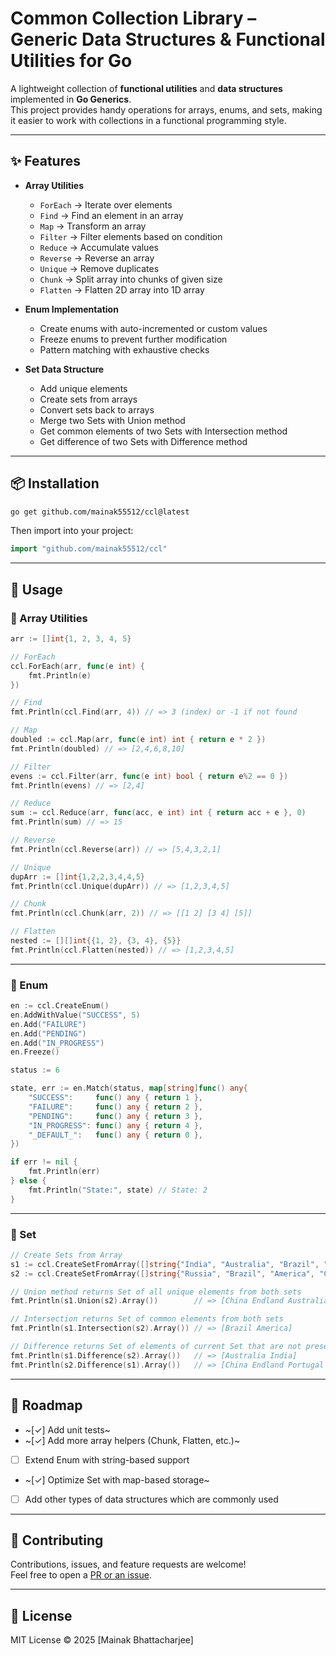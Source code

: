 # Common Collection Library – Generic Data Structures & Functional Utilities for Go

A lightweight collection of **functional utilities** and **data structures** implemented in **Go Generics**.  
This project provides handy operations for arrays, enums, and sets, making it easier to work with collections in a functional programming style.  

---

## ✨ Features  

- **Array Utilities**  
  - `ForEach` → Iterate over elements  
  - `Find` → Find an element in an array  
  - `Map` → Transform an array  
  - `Filter` → Filter elements based on condition  
  - `Reduce` → Accumulate values  
  - `Reverse` → Reverse an array  
  - `Unique` → Remove duplicates  
  - `Chunk` → Split array into chunks of given size
  - `Flatten` → Flatten 2D array into 1D array

- **Enum Implementation**  
  - Create enums with auto-incremented or custom values  
  - Freeze enums to prevent further modification  
  - Pattern matching with exhaustive checks  

- **Set Data Structure**  
  - Add unique elements  
  - Create sets from arrays  
  - Convert sets back to arrays  
  - Merge two Sets with Union method
  - Get common elements of two Sets with Intersection method
  - Get difference of two Sets with Difference method

---

## 📦 Installation  

```bash
go get github.com/mainak55512/ccl@latest
```

Then import into your project:  

```go
import "github.com/mainak55512/ccl"
```

---

## 🚀 Usage  

### 🔹 Array Utilities  

```go
arr := []int{1, 2, 3, 4, 5}

// ForEach
ccl.ForEach(arr, func(e int) {
	fmt.Println(e)
})

// Find
fmt.Println(ccl.Find(arr, 4)) // => 3 (index) or -1 if not found

// Map
doubled := ccl.Map(arr, func(e int) int { return e * 2 })
fmt.Println(doubled) // => [2,4,6,8,10]

// Filter
evens := ccl.Filter(arr, func(e int) bool { return e%2 == 0 })
fmt.Println(evens) // => [2,4]

// Reduce
sum := ccl.Reduce(arr, func(acc, e int) int { return acc + e }, 0)
fmt.Println(sum) // => 15

// Reverse
fmt.Println(ccl.Reverse(arr)) // => [5,4,3,2,1]

// Unique
dupArr := []int{1,2,2,3,4,4,5}
fmt.Println(ccl.Unique(dupArr)) // => [1,2,3,4,5]

// Chunk
fmt.Println(ccl.Chunk(arr, 2)) // => [[1 2] [3 4] [5]]

// Flatten
nested := [][]int{{1, 2}, {3, 4}, {5}}
fmt.Println(ccl.Flatten(nested)) // => [1,2,3,4,5]
```

---

### 🔹 Enum  

```go
en := ccl.CreateEnum()
en.AddWithValue("SUCCESS", 5)
en.Add("FAILURE")
en.Add("PENDING")
en.Add("IN_PROGRESS")
en.Freeze()

status := 6

state, err := en.Match(status, map[string]func() any{
	"SUCCESS":     func() any { return 1 },
	"FAILURE":     func() any { return 2 },
	"PENDING":     func() any { return 3 },
	"IN_PROGRESS": func() any { return 4 },
	"_DEFAULT_":   func() any { return 0 },
})

if err != nil {
	fmt.Println(err)
} else {
	fmt.Println("State:", state) // State: 2
}
```

---

### 🔹 Set  

```go
// Create Sets from Array
s1 := ccl.CreateSetFromArray([]string{"India", "Australia", "Brazil", "America"})
s2 := ccl.CreateSetFromArray([]string{"Russia", "Brazil", "America", "China", "Endland", "Portugal"})

// Union method returns Set of all unique elements from both sets
fmt.Println(s1.Union(s2).Array())        // => [China Endland Australia Brazil America India Portugal Russia]

// Intersection returns Set of common elements from both sets
fmt.Println(s1.Intersection(s2).Array()) // => [Brazil America]

// Difference returns Set of elements of current Set that are not present in other set
fmt.Println(s1.Difference(s2).Array())   // => [Australia India]
fmt.Println(s2.Difference(s1).Array())   // => [China Endland Portugal Russia]
```

---

## 📖 Roadmap  

- ~[✓] Add unit tests~
- ~[✓] Add more array helpers (Chunk, Flatten, etc.)~
- [ ] Extend Enum with string-based support  
- ~[✓] Optimize Set with map-based storage~
- [ ] Add other types of data structures which are commonly used

---

## 🤝 Contributing  

Contributions, issues, and feature requests are welcome!  
Feel free to open a [PR or an issue](./CONTRIBUTING.md).  

---

## 📜 License  

MIT License © 2025 [Mainak Bhattacharjee]  
